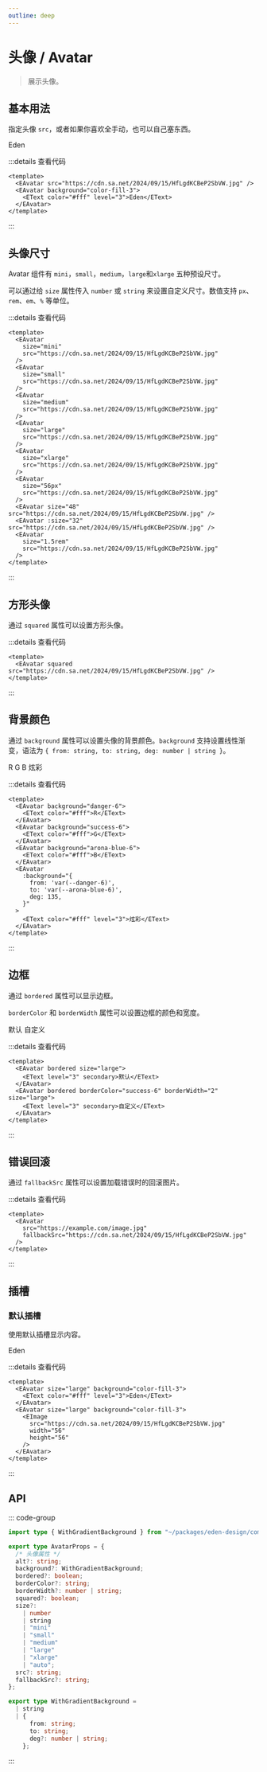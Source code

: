 ```yaml
---
outline: deep
---
```


# 头像 / Avatar

> 展示头像。

## 基本用法

<script setup lang="ts">
  import EAvatar from '@eden-design/components/EAvatar.vue'
  import ESpace from '@eden-design/components/ESpace.vue'
  import EText from '@eden-design/components/typography/EText.vue'
  import EImage from "@eden-design/components/EImage.vue"
  import EDivider from "@eden-design/components/EDivider.vue"
</script>

指定头像 `src`，或者如果你喜欢全手动，也可以自己塞东西。

<ESpace align="end" padding="10" size="small" class="rounded-md border-1 border-solid border-[var(--arona-blue-6)]">
  <EAvatar src="https://cdn.sa.net/2024/09/15/HfLgdKCBeP2SbVW.jpg" />
  <EAvatar background="color-fill-3">
    <EText color="#fff" level="3">Eden</EText>
  </EAvatar>
</ESpace>

:::details 查看代码

```vue
<template>
  <EAvatar src="https://cdn.sa.net/2024/09/15/HfLgdKCBeP2SbVW.jpg" />
  <EAvatar background="color-fill-3">
    <EText color="#fff" level="3">Eden</EText>
  </EAvatar>
</template>
```

:::

## 头像尺寸

Avatar 组件有 `mini`，`small`，`medium`，`large`和`xlarge` 五种预设尺寸。

可以通过给 `size` 属性传入 `number` 或 `string` 来设置自定义尺寸。数值支持 `px`、`rem`、`em`、`%` 等单位。

<ESpace wrap align="end" padding="10" size="small" class="rounded-md border-1 border-solid border-[var(--arona-blue-6)]">
  <EAvatar size="mini" src="https://cdn.sa.net/2024/09/15/HfLgdKCBeP2SbVW.jpg" />
  <EAvatar size="small" src="https://cdn.sa.net/2024/09/15/HfLgdKCBeP2SbVW.jpg" />
  <EAvatar size="medium" src="https://cdn.sa.net/2024/09/15/HfLgdKCBeP2SbVW.jpg" />
  <EAvatar size="large" src="https://cdn.sa.net/2024/09/15/HfLgdKCBeP2SbVW.jpg" />
  <EAvatar size="xlarge" src="https://cdn.sa.net/2024/09/15/HfLgdKCBeP2SbVW.jpg" />
  <EAvatar size="56px" src="https://cdn.sa.net/2024/09/15/HfLgdKCBeP2SbVW.jpg" />
  <EAvatar size="48" src="https://cdn.sa.net/2024/09/15/HfLgdKCBeP2SbVW.jpg" />
  <EAvatar :size="32" src="https://cdn.sa.net/2024/09/15/HfLgdKCBeP2SbVW.jpg" />
  <EAvatar size="1.5rem" src="https://cdn.sa.net/2024/09/15/HfLgdKCBeP2SbVW.jpg" />
</ESpace>

:::details 查看代码

```vue
<template>
  <EAvatar
    size="mini"
    src="https://cdn.sa.net/2024/09/15/HfLgdKCBeP2SbVW.jpg"
  />
  <EAvatar
    size="small"
    src="https://cdn.sa.net/2024/09/15/HfLgdKCBeP2SbVW.jpg"
  />
  <EAvatar
    size="medium"
    src="https://cdn.sa.net/2024/09/15/HfLgdKCBeP2SbVW.jpg"
  />
  <EAvatar
    size="large"
    src="https://cdn.sa.net/2024/09/15/HfLgdKCBeP2SbVW.jpg"
  />
  <EAvatar
    size="xlarge"
    src="https://cdn.sa.net/2024/09/15/HfLgdKCBeP2SbVW.jpg"
  />
  <EAvatar
    size="56px"
    src="https://cdn.sa.net/2024/09/15/HfLgdKCBeP2SbVW.jpg"
  />
  <EAvatar size="48" src="https://cdn.sa.net/2024/09/15/HfLgdKCBeP2SbVW.jpg" />
  <EAvatar :size="32" src="https://cdn.sa.net/2024/09/15/HfLgdKCBeP2SbVW.jpg" />
  <EAvatar
    size="1.5rem"
    src="https://cdn.sa.net/2024/09/15/HfLgdKCBeP2SbVW.jpg"
  />
</template>
```

:::

## 方形头像

通过 `squared` 属性可以设置方形头像。

<ESpace padding="10" size="small" class="rounded-md border-1 border-solid border-[var(--arona-blue-6)]">
  <EAvatar squared src="https://cdn.sa.net/2024/09/15/HfLgdKCBeP2SbVW.jpg" />
</ESpace>

:::details 查看代码

```vue
<template>
  <EAvatar squared src="https://cdn.sa.net/2024/09/15/HfLgdKCBeP2SbVW.jpg" />
</template>
```

:::

## 背景颜色

通过 `background` 属性可以设置头像的背景颜色。`background` 支持设置线性渐变，语法为 `{ from: string, to: string, deg: number | string }`。

<ESpace padding="10" size="small" class="rounded-md border-1 border-solid border-[var(--arona-blue-6)]">
  <EAvatar background="danger-6">
    <EText color="#fff">R</EText>
  </EAvatar>
  <EAvatar background="success-6">
    <EText color="#fff">G</EText>
  </EAvatar>
  <EAvatar background="arona-blue-6">
    <EText color="#fff">B</EText>
  </EAvatar>
  <EAvatar :background="{
    from: 'var(--danger-6)',
    to: 'var(--arona-blue-6)',
    deg: 135
  }">
    <EText color="#fff" level="3">炫彩</EText>
  </EAvatar>
</ESpace>

:::details 查看代码

```vue
<template>
  <EAvatar background="danger-6">
    <EText color="#fff">R</EText>
  </EAvatar>
  <EAvatar background="success-6">
    <EText color="#fff">G</EText>
  </EAvatar>
  <EAvatar background="arona-blue-6">
    <EText color="#fff">B</EText>
  </EAvatar>
  <EAvatar
    :background="{
      from: 'var(--danger-6)',
      to: 'var(--arona-blue-6)',
      deg: 135,
    }"
  >
    <EText color="#fff" level="3">炫彩</EText>
  </EAvatar>
</template>
```

:::

## 边框

通过 `bordered` 属性可以显示边框。

`borderColor` 和 `borderWidth` 属性可以设置边框的颜色和宽度。

<ESpace padding="10" size="small" class="rounded-md border-1 border-solid border-[var(--arona-blue-6)]">
  <EAvatar bordered size="large">
    <EText level="3" secondary>默认</EText>
  </EAvatar>
  <EAvatar bordered borderColor="success-6" borderWidth="2" size="large">
    <EText level="3" secondary>自定义</EText>
  </EAvatar>
</ESpace>

:::details 查看代码

```vue
<template>
  <EAvatar bordered size="large">
    <EText level="3" secondary>默认</EText>
  </EAvatar>
  <EAvatar bordered borderColor="success-6" borderWidth="2" size="large">
    <EText level="3" secondary>自定义</EText>
  </EAvatar>
</template>
```

:::

## 错误回滚

通过 `fallbackSrc` 属性可以设置加载错误时的回滚图片。

<ESpace padding="10" size="small" class="rounded-md border-1 border-solid border-[var(--arona-blue-6)]">
  <EAvatar src="https://example.com/image.jpg" fallbackSrc="https://cdn.sa.net/2024/09/15/HfLgdKCBeP2SbVW.jpg" />
</ESpace>

:::details 查看代码

```vue
<template>
  <EAvatar
    src="https://example.com/image.jpg"
    fallbackSrc="https://cdn.sa.net/2024/09/15/HfLgdKCBeP2SbVW.jpg"
  />
</template>
```

:::

## 插槽

### 默认插槽

使用默认插槽显示内容。

<ESpace padding="10" size="small" class="rounded-md border-1 border-solid border-[var(--arona-blue-6)]">
  <EAvatar size="large" background="color-fill-3">
    <EText color="#fff" level="3">Eden</EText>
  </EAvatar>
  <EAvatar size="large" background="color-fill-3">
    <EImage src="https://cdn.sa.net/2024/09/15/HfLgdKCBeP2SbVW.jpg" width="56" height="56" />
  </EAvatar>
</ESpace>

:::details 查看代码

```vue
<template>
  <EAvatar size="large" background="color-fill-3">
    <EText color="#fff" level="3">Eden</EText>
  </EAvatar>
  <EAvatar size="large" background="color-fill-3">
    <EImage
      src="https://cdn.sa.net/2024/09/15/HfLgdKCBeP2SbVW.jpg"
      width="56"
      height="56"
    />
  </EAvatar>
</template>
```

:::

## API

::: code-group

```ts [AvatarProps.ts]
import type { WithGradientBackground } from "~/packages/eden-design/components/types/WithGradientBackground";

export type AvatarProps = {
  /* 头像属性 */
  alt?: string;
  background?: WithGradientBackground;
  bordered?: boolean;
  borderColor?: string;
  borderWidth?: number | string;
  squared?: boolean;
  size?:
    | number
    | string
    | "mini"
    | "small"
    | "medium"
    | "large"
    | "xlarge"
    | "auto";
  src?: string;
  fallbackSrc?: string;
};
```

```ts [WithGradientBackground.ts]
export type WithGradientBackground =
  | string
  | {
      from: string;
      to: string;
      deg?: number | string;
    };
```

:::
